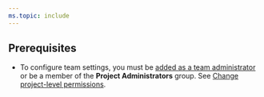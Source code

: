```yaml
---
ms.topic: include
---
```



<a name="pre-req"></a>


## Prerequisites

- To configure team settings, you must be [added as a team administrator](../add-team-administrator.md) or be a member of the **Project Administrators** group. See [Change project-level permissions](../../security/change-project-level-permissions.md).